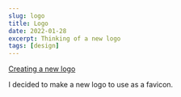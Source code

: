 ```yaml
---
slug: logo
title: Logo
date: 2022-01-28
excerpt: Thinking of a new logo
tags: [design]
---
```


[Creating a new logo](https://youtu.be/obydiUba5ow)

I decided to make a new logo to use as a favicon.
